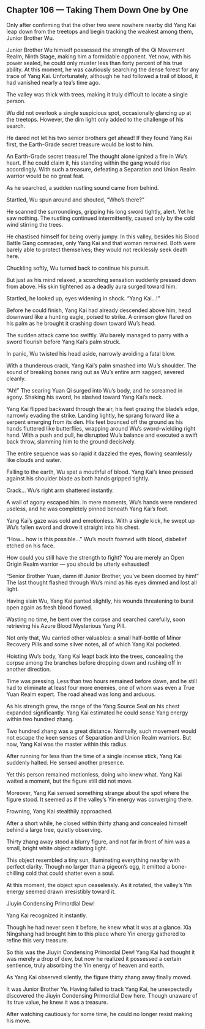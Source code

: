 ## Chapter 106 — Taking Them Down One by One

Only after confirming that the other two were nowhere nearby did Yang Kai leap down from the treetops and begin tracking the weakest among them, Junior Brother Wu.

Junior Brother Wu himself possessed the strength of the Qi Movement Realm, Ninth Stage, making him a formidable opponent. Yet now, with his power sealed, he could only muster less than forty percent of his true ability. At this moment, he was cautiously searching the dense forest for any trace of Yang Kai. Unfortunately, although he had followed a trail of blood, it had vanished nearly a tea’s time ago.

The valley was thick with trees, making it truly difficult to locate a single person.

Wu did not overlook a single suspicious spot, occasionally glancing up at the treetops. However, the dim light only added to the challenge of his search.

He dared not let his two senior brothers get ahead! If they found Yang Kai first, the Earth-Grade secret treasure would be lost to him.

An Earth-Grade secret treasure! The thought alone ignited a fire in Wu’s heart. If he could claim it, his standing within the gang would rise accordingly. With such a treasure, defeating a Separation and Union Realm warrior would be no great feat.

As he searched, a sudden rustling sound came from behind.

Startled, Wu spun around and shouted, “Who’s there?”

He scanned the surroundings, gripping his long sword tightly, alert. Yet he saw nothing. The rustling continued intermittently, caused only by the cold wind stirring the trees.

He chastised himself for being overly jumpy. In this valley, besides his Blood Battle Gang comrades, only Yang Kai and that woman remained. Both were barely able to protect themselves; they would not recklessly seek death here.

Chuckling softly, Wu turned back to continue his pursuit.

But just as his mind relaxed, a scorching sensation suddenly pressed down from above. His skin tightened as a deadly aura surged toward him.

Startled, he looked up, eyes widening in shock. “Yang Kai...!”

Before he could finish, Yang Kai had already descended above him, head downward like a hunting eagle, poised to strike. A crimson glow flared on his palm as he brought it crashing down toward Wu’s head.

The sudden attack came too swiftly. Wu barely managed to parry with a sword flourish before Yang Kai’s palm struck.

In panic, Wu twisted his head aside, narrowly avoiding a fatal blow.

With a thunderous crack, Yang Kai’s palm smashed into Wu’s shoulder. The sound of breaking bones rang out as Wu’s entire arm sagged, severed cleanly.

“Ah!” The searing Yuan Qi surged into Wu’s body, and he screamed in agony. Shaking his sword, he slashed toward Yang Kai’s neck.

Yang Kai flipped backward through the air, his feet grazing the blade’s edge, narrowly evading the strike. Landing lightly, he sprang forward like a serpent emerging from its den. His feet bounced off the ground as his hands fluttered like butterflies, wrapping around Wu’s sword-wielding right hand. With a push and pull, he disrupted Wu’s balance and executed a swift back throw, slamming him to the ground decisively.

The entire sequence was so rapid it dazzled the eyes, flowing seamlessly like clouds and water.

Falling to the earth, Wu spat a mouthful of blood. Yang Kai’s knee pressed against his shoulder blade as both hands gripped tightly.

Crack... Wu’s right arm shattered instantly.

A wail of agony escaped him. In mere moments, Wu’s hands were rendered useless, and he was completely pinned beneath Yang Kai’s foot.

Yang Kai’s gaze was cold and emotionless. With a single kick, he swept up Wu’s fallen sword and drove it straight into his chest.

“How... how is this possible...” Wu’s mouth foamed with blood, disbelief etched on his face.

How could you still have the strength to fight? You are merely an Open Origin Realm warrior — you should be utterly exhausted!

“Senior Brother Yuan, damn it! Junior Brother, you’ve been doomed by him!” The last thought flashed through Wu’s mind as his eyes dimmed and lost all light.

Having slain Wu, Yang Kai panted slightly, his wounds threatening to burst open again as fresh blood flowed.

Wasting no time, he bent over the corpse and searched carefully, soon retrieving his Azure Blood Mysterious Yang Pill.

Not only that, Wu carried other valuables: a small half-bottle of Minor Recovery Pills and some silver notes, all of which Yang Kai pocketed.

Hoisting Wu’s body, Yang Kai leapt back into the trees, concealing the corpse among the branches before dropping down and rushing off in another direction.

Time was pressing. Less than two hours remained before dawn, and he still had to eliminate at least four more enemies, one of whom was even a True Yuan Realm expert. The road ahead was long and arduous.

As his strength grew, the range of the Yang Source Seal on his chest expanded significantly. Yang Kai estimated he could sense Yang energy within two hundred zhang.

Two hundred zhang was a great distance. Normally, such movement would not escape the keen senses of Separation and Union Realm warriors. But now, Yang Kai was the master within this radius.

After running for less than the time of a single incense stick, Yang Kai suddenly halted. He sensed another presence.

Yet this person remained motionless, doing who knew what. Yang Kai waited a moment, but the figure still did not move.

Moreover, Yang Kai sensed something strange about the spot where the figure stood. It seemed as if the valley’s Yin energy was converging there.

Frowning, Yang Kai stealthily approached.

After a short while, he closed within thirty zhang and concealed himself behind a large tree, quietly observing.

Thirty zhang away stood a blurry figure, and not far in front of him was a small, bright white object radiating light.

This object resembled a tiny sun, illuminating everything nearby with perfect clarity. Though no larger than a pigeon’s egg, it emitted a bone-chilling cold that could shatter even a soul.

At this moment, the object spun ceaselessly. As it rotated, the valley’s Yin energy seemed drawn irresistibly toward it.

Jiuyin Condensing Primordial Dew!

Yang Kai recognized it instantly.

Though he had never seen it before, he knew what it was at a glance. Xia Ningshang had brought him to this place where Yin energy gathered to refine this very treasure.

So this was the Jiuyin Condensing Primordial Dew! Yang Kai had thought it was merely a drop of dew, but now he realized it possessed a certain sentience, truly absorbing the Yin energy of heaven and earth.

As Yang Kai observed silently, the figure thirty zhang away finally moved.

It was Junior Brother Ye. Having failed to track Yang Kai, he unexpectedly discovered the Jiuyin Condensing Primordial Dew here. Though unaware of its true value, he knew it was a treasure.

After watching cautiously for some time, he could no longer resist making his move.